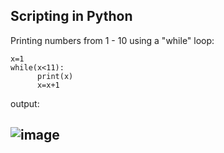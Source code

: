 Scripting in Python
---
Printing numbers from 1 - 10 using a "while" loop:
```
x=1
while(x<11):
      print(x)
      x=x+1
```

output:

![image](https://user-images.githubusercontent.com/124895858/220121086-8b931e65-f73f-43ae-bdfb-12ef40cb9cd0.png)
---
